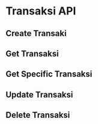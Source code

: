 # Transaksi API

## Create Transaki

## Get Transaksi

## Get Specific Transaksi

## Update Transaksi

## Delete Transaksi